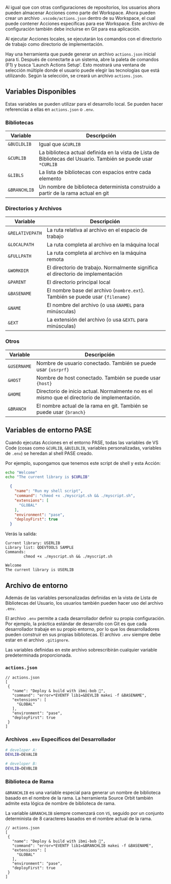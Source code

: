 Al igual que con otras configuraciones de repositorios, los usuarios ahora pueden almacenar Acciones como parte del Workspace. Ahora pueden crear un archivo `.vscode/actions.json` dentro de su Workspace, el cual puede contener Acciones específicas para ese Workspace. Este archivo de configuración también debe incluirse en Git para esa aplicación.

Al ejecutar Acciones locales, se ejecutarán los comandos con el directorio de trabajo como directorio de implementación.

Hay una herramienta que puede generar un archivo `actions.json` inicial para ti. Después de conectarte a un sistema, abre la paleta de comandos (F1) y busca 'Launch Actions Setup'. Esto mostrará una ventana de selección múltiple donde el usuario puede elegir las tecnologías que está utilizando. Según la selección, se creará un archivo `actions.json`.

## Variables Disponibles

Estas variables se pueden utilizar para el desarrollo local. Se pueden hacer referencias a ellas en `actions.json` o `.env`.

### Bibliotecas

| Variable        | Descripción                                                                       |
| --------------- | --------------------------------------------------------------------------------- |
| `&BUILDLIB`     | Igual que `&CURLIB`                                                             |
| `&CURLIB`       | La biblioteca actual definida en la vista de Lista de Bibliotecas del Usuario. También se puede usar `*CURLIB` |
| `&LIBLS`        | La lista de bibliotecas con espacios entre cada elemento                                    |
| `&BRANCHLIB`    | Un nombre de biblioteca determinista construido a partir de la rama actual en git                 |

### Directorios y Archivos

| Variable        | Descripción                                                                       |
| --------------- | --------------------------------------------------------------------------------- |
| `&RELATIVEPATH` | La ruta relativa al archivo en el espacio de trabajo                                    |
| `&LOCALPATH`    | La ruta completa al archivo en la máquina local                                    |
| `&FULLPATH`     | La ruta completa al archivo en la máquina remota                                   |
| `&WORKDIR`      | El directorio de trabajo. Normalmente significa el directorio de implementación                  |
| `&PARENT`       | El directorio principal local                                                        |
| `&BASENAME`     | El nombre base del archivo (`nombre.ext`). También se puede usar `{filename}`                  |
| `&NAME`         | El nombre del archivo (o usa `&NAMEL` para minúsculas)                              |
| `&EXT`          | La extensión del archivo (o usa `&EXTL` para minúsculas)                          |

### Otros

| Variable        | Descripción                                                                       |
| --------------- | --------------------------------------------------------------------------------- |
| `&USERNAME`     | Nombre de usuario conectado. También se puede usar `{usrprf}`                                       |
| `&HOST`         | Nombre de host conectado. También se puede usar `{host}`                                         |
| `&HOME`         | Directorio de inicio actual. Normalmente no es el mismo que el directorio de implementación.               |
| `&BRANCH`       | El nombre actual de la rama en git. También se puede usar `{branch}`                           |

## Variables de entorno PASE

Cuando ejecutas Acciones en el entorno PASE, todas las variables de VS Code (cosas como `&CURLIB`, `&BUILDLIB`, variables personalizadas, variables de `.env`) se heredan al shell PASE creado.

<!-- paneles:comienzo -->

<!-- div:panel-izquierdo -->

Por ejemplo, supongamos que tenemos este script de shell y esta Acción:

```sh
echo "Welcome"
echo "The current library is $CURLIB"
```

```json
  {
    "name": "Run my shell script",
    "command": "chmod +x ./myscript.sh && ./myscript.sh",
    "extensions": [
      "GLOBAL"
    ],
    "environment": "pase",
    "deployFirst": true
  }
```
<!-- div:panel-derecho -->

Verás la salida:

```
Current library: USERLIB
Library list: QDEVTOOLS SAMPLE
Commands:
		chmod +x ./myscript.sh && ./myscript.sh

Welcome
The current library is USERLIB
```

<!-- panels:end -->

## Archivo de entorno

Además de las variables personalizadas definidas en la vista de Lista de Bibliotecas del Usuario, los usuarios también pueden hacer uso del archivo `.env`.

El archivo `.env` permite a cada desarrollador definir su propia configuración. Por ejemplo, la práctica estándar de desarrollo con Git es que cada desarrollador trabaje en su propio entorno, por lo que los desarrolladores pueden construir en sus propias bibliotecas. El archivo `.env` siempre debe estar en el archivo `.gitignore`.

Las variables definidas en este archivo sobrescribirán cualquier variable predeterminada proporcionada.

<!-- panels:start -->

<!-- div:left-panel -->

### `actions.json`

```jsonc
// actions.json
[
 {
   "name": "Deploy & build with ibmi-bob 🔨",
   "command": "error=*EVENTF lib1=&DEVLIB makei -f &BASENAME",
   "extensions": [
     "GLOBAL"
   ],
   "environment": "pase",
   "deployFirst": true
 }
]
```

<!-- div:right-panel -->

### Archivos `.env` Específicos del Desarrollador


```sh
# developer A:
DEVLIB=DEVALIB
```

```sh
# developer B:
DEVLIB=DEVBLIB
```

<!-- panels:end -->

### Biblioteca de Rama

`&BRANCHLIB` es una variable especial para generar un nombre de biblioteca basado en el nombre de la rama. La herramienta Source Orbit también admite esta lógica de nombre de biblioteca de rama.

La variable `&BRANCHLIB` siempre comenzará con `VS`, seguido por un conjunto determinista de 8 caracteres basados en el nombre actual de la rama.

```jsonc
// actions.json
[
 {
   "name": "Deploy & build with ibmi-bob 🔨",
   "command": "error=*EVENTF lib1=&BRANCHLIB makei -f &BASENAME",
   "extensions": [
     "GLOBAL"
   ],
   "environment": "pase",
   "deployFirst": true
 }
]
```